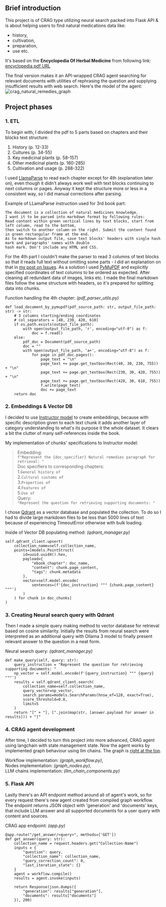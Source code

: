 ## Brief introduction

This project is of CRAG type utilizing neural search packed into Flask API & is about helping users to find natural medications data like: <br>
- history,
- cultivation,
- preparation,
- use etc.

It's based on the **Encyclopedia Of Herbal Medicine** from following link: [encyclopedia pdf URL](http://repo.upertis.ac.id/1889/1/Encyclopedia%20Of%20Herbal%20Medicine.pdf)

The final version makes it an API-wrapped CRAG agent searching for relevant documents with utilities of rephrasing the question and supplying insufficient results with web search.
Here's the model of the agent:
![crag_natural_remedies_graph][agent_graph]

[agent_graph]: https://github.com/user-attachments/assets/13d345d2-b4dd-466c-bd8a-5b08681ac6c5 "Agent Graph Model"
## Project phases

### 1. ETL

To begin with, I divided the pdf to 5 parts based on chapters and their blocks text structure:
1. History (p. 12-33)
2. Cultures (p. 34-55)
3. Key medicinal plants (p. 58-157)
4. Other medicinal plants (p. 160-285)
5. Cultivation and usage (p. 288-322)

I used [LlamaParse](https://github.com/run-llama/llama_parse) to read each chapter except for 4th (explanation later on), even though it didn't always work well with text blocks continuing to next columns or pages.
Anyway it kept the structure more or less in a consistent way, so I did manual corrections after parsing.

Example of LLamaParse instruction used for 3rd book part:
```
The document is a collection of natural medicines knowledge.  
I want it to be parsed into markdown format by following rules:
Read content within green vertical lines by text blocks, start from left column, read to the bottom,  
then switch to another column on the right. Submit the content found in green rectangular frame at the end.
As to markdown output file, save text blocks' headers with single hash mark and paragraphs' names with double  
hash mark. Don't include any HTML and CSS.
```

For the 4th part I couldn't make the parser to read 3 columns of text blocks so that it reads full text without omitting some parts - I did an explanation on that in [my post on Issues](https://github.com/run-llama/llama_parse/issues/229).
As a solution I used [PyMuPDF](https://pymupdf.readthedocs.io/en/latest/) and explicitly specified coordinates of text columns to be ordered as expected. After cleaning all redundant data of images, links etc. I made the final markdown files follow the same structure with headers, so it's prepared for splitting data into chunks.

Function handling the 4th chapter: *(pdf_parser_utils.py)*
```
def load_document_by_pymupdf(pdf_source_path: str, output_file_path: str) -> str:  
	# 3 columns starting/ending coordinates  
	# col_separators = [40, 230, 420, 610]  
	if os.path.exists(output_file_path):  
		with open(output_file_path, 'r', encoding="utf-8") as f:  
			doc = f.read()  
	else:  
		pdf_doc = Document(pdf_source_path)  
		doc = ""  
		with open(output_file_path, 'a+', encoding="utf-8") as f:  
			for page in pdf_doc.pages():  
				page_text = "\n"  
				page_text += page.get_textbox(Rect(40, 30, 230, 755)) + "\n"  
				page_text += page.get_textbox(Rect(230, 30, 420, 755)) + "\n"  
				page_text += page.get_textbox(Rect(420, 30, 610, 755))  
				f.write(page_text)  
				doc += page_text  
	return doc
```
### 2. Embeddings & Vector DB

I decided to use [Instructor model](https://instructor-embedding.github.io/) to create embeddings, because with specific description given to each text chunk it adds another layer of category understanding to what's its purpose it the whole dataset. It clears a bit the clutter of many self-references inside the book.

My implementation of chunks' specifications to Instructor model:
> Embedding:<br>
> `f"Represent the {doc_specifier} Natural remedies paragraph for retrieval: "`<br>
> Doc specifiers to corresponding chapters:<br>
> 1.`General history of`<br>
> 2.`Cultural customs of` <br>
> 3.`Properties of`<br>
> 4.`Features of`<br>
> 5.`Use of`<br>
> Query:<br>
> `"Represent the question for retrieving supporting documents: "`<br>

I chose [Qdrant](https://qdrant.tech/) as a vector database and populated the collection. To do so I had to divide large markdown files to be less than 5000 lines of text because of experiencing TimeoutError otherwise with bulk loading.

Inside of Vector DB populating method: *(qdrant_manager.py)*
```
self.qdrant_client.upsert(  
	collection_name=self.collection_name,  
	points=[models.PointStruct(  
		id=uuid.uuid4().hex,  
		payload={  
			"ebook_chapter": doc_name,  
			"content": chunk.page_content,  
			"tags": chunk.metadata  
		},  
		vector=self.model.encode(  
			sentences=(f'{doc_instruction} """ {chunk.page_content} """')  
		)  
	) for chunk in doc_chunks]  
)
```
### 3. Creating Neural search query with Qdrant

Then I made a simple query making method to vector database for retrieval based on cosine similarity. 
Initially the results from neural search were interpreted as an additional query with Ollama 3 model to finally present relevant answer to the question in a neat form.

Neural search query: *(qdrant_manager.py)*
```
def make_query(self, query: str):  
	query_instruction = "Represent the question for retrieving supporting documents: "  
	np_vector = self.model.encode(f'{query_instruction} """ {query} """')  
	results = self.qdrant_client.search(  
	    collection_name=self.collection_name,  
	    query_vector=np_vector,  
	    search_params=models.SearchParams(hnsw_ef=128, exact=True),  
	    score_threshold=0.8,  
	    limit=5  
	)  
	return "[" + "], [".join(map(str, [answer.payload for answer in results])) + "]"
```

### 4. CRAG agent development

After time, I decided to turn this project into more advanced, CRAG agent using langchain with state management state. 
Now the agent works by implemented graph behaviour using llm chains. The graph is [right at the top](#brief-introduction).

Workflow implementation: *(graph_workflow.py)*, <br>
Nodes implementation: *(graph_nodes.py)*, <br>
LLM chains implementation: *(llm_chain_components.py)* <br>

### 5. Flask API

Lastly there's an API endpoint method around all of agent's work, so for every request there's new agent created from compiled graph workflow.
The endpoint returns JSON object with 'generation' and 'documents' keys, that include LLM answer and all supported documents for a user query with content and sources.

CRAG app endpoint: *(app.py)*
```
@app.route("/get_answer/<query>", methods=['GET'])
def get_answer(query: str):
    collection_name = request.headers.get("Collection-Name")
    inputs = {
        "question": query,
        "collection_name": collection_name,
        "query_correction_count": 0,
        "last_iteration_state": {}
    }
    agent = workflow.compile()
    results = agent.invoke(inputs)

    return Response(json.dumps({
        "generation": results["generation"],
        "documents": results["documents"]
    }), 200)
```
